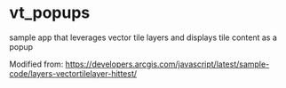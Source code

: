 # vt_popups
sample app that leverages vector tile layers and displays tile content as a popup

Modified from: https://developers.arcgis.com/javascript/latest/sample-code/layers-vectortilelayer-hittest/

